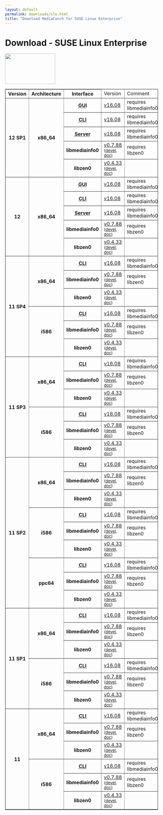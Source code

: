 ```yaml
---
layout: default
permalink: downloads/sle.html
title: "Download MediaConch for SUSE Linux Enterprise"
---
```


# Download - SUSE Linux Enterprise

<img src="/MediaConch/images/Suse.png" width="165" height="100"><br />

<table border="1">
<thead>
<tr class="table-header">
    <th>Version</th>
    <th>Architecture</th>
    <th>Interface</th>
    <td>Version</td>
    <td>Comment</td>
</tr>
</thead>
<tbody>

<tr>
    <th rowspan="5" id="12_SP1">12 SP1</th>
    <th rowspan="5" id="12_SP1.x86_64">x86_64</th>
    <th><abbr title="Graphical User Interface">GUI</abbr></th>
    <td><a href="//mediaarea.net/download/binary/mediaconch-gui/16.08/mediaconch-gui-16.08.x86_64.SLE_12_SP1.rpm">v16.08</a></td>
    <td>requires libmediainfo0</td>
</tr>
<tr>
    <th><abbr title="Command Line Interface">CLI</abbr></th>
    <td><a href="//mediaarea.net/download/binary/mediaconch/16.08/mediaconch-16.08.x86_64.SLE_12_SP1.rpm">v16.08</a></td>
    <td>requires libmediainfo0</td>
</tr>
<tr>
    <th><abbr title="Server">Server</abbr></th>
    <td><a href="//mediaarea.net/download/binary/mediaconch-server/16.08/mediaconch-server-16.08.x86_64.SLE_12_SP1.rpm">v16.08</a></td>
    <td>requires libmediainfo0</td>
</tr>
<tr>
    <th>libmediainfo0</th>
    <td><a href="//mediaarea.net/download/binary/libmediainfo0/0.7.88/libmediainfo0-0.7.88.x86_64.SLE_12_SP1.rpm">v0.7.88</a> <small>(<a href="//mediaarea.net/download/binary/libmediainfo0/0.7.88/libmediainfo-devel-0.7.88.x86_64.SLE_12_SP1.rpm">devel</a>, <a href="//mediaarea.net/download/binary/libmediainfo0/0.7.88/libmediainfo-doc-0.7.88.x86_64.SLE_12_SP1.rpm">doc</a>)</small></td>
    <td>requires libzen0</td>
</tr>
<tr>
    <th>libzen0</th>
    <td><a href="//mediaarea.net/download/binary/libzen0/0.4.33/libzen0-0.4.33.x86_64.SLE_12_SP1.rpm">v0.4.33</a> <small>(<a href="//mediaarea.net/download/binary/libzen0/0.4.33/libzen-devel-0.4.33.x86_64.SLE_12_SP1.rpm">devel</a>, <a href="//mediaarea.net/download/binary/libzen0/0.4.33/libzen-doc-0.4.33.x86_64.SLE_12_SP1.rpm">doc</a>)</small></td>
    <td>&nbsp;</td>
</tr>
<tr>
    <th rowspan="5" id="12">12</th>
    <th rowspan="5" id="12.x86_64">x86_64</th>
    <th><abbr title="Graphical User Interface">GUI</abbr></th>
    <td><a href="//mediaarea.net/download/binary/mediaconch-gui/16.08/mediaconch-gui-16.08.x86_64.SLE_12.rpm">v16.08</a></td>
    <td>requires libmediainfo0</td>
</tr>
<tr>
    <th><abbr title="Command Line Interface">CLI</abbr></th>
    <td><a href="//mediaarea.net/download/binary/mediaconch/16.08/mediaconch-16.08.x86_64.SLE_12.rpm">v16.08</a></td>
    <td>requires libmediainfo0</td>
</tr>
<tr>
    <th><abbr title="Server">Server</abbr></th>
    <td><a href="//mediaarea.net/download/binary/mediaconch-server/16.08/mediaconch-server-16.08.x86_64.SLE_12.rpm">v16.08</a></td>
    <td>requires libmediainfo0</td>
</tr>
<tr>
    <th>libmediainfo0</th>
    <td><a href="//mediaarea.net/download/binary/libmediainfo0/0.7.88/libmediainfo0-0.7.88.x86_64.SLE_12.rpm">v0.7.88</a> <small>(<a href="//mediaarea.net/download/binary/libmediainfo0/0.7.88/libmediainfo-devel-0.7.88.x86_64.SLE_12.rpm">devel</a>, <a href="//mediaarea.net/download/binary/libmediainfo0/0.7.88/libmediainfo-doc-0.7.88.x86_64.SLE_12.rpm">doc</a>)</small></td>
    <td>requires libzen0</td>
</tr>
<tr>
    <th>libzen0</th>
    <td><a href="//mediaarea.net/download/binary/libzen0/0.4.33/libzen0-0.4.33.x86_64.SLE_12.rpm">v0.4.33</a> <small>(<a href="//mediaarea.net/download/binary/libzen0/0.4.33/libzen-devel-0.4.33.x86_64.SLE_12.rpm">devel</a>, <a href="//mediaarea.net/download/binary/libzen0/0.4.33/libzen-doc-0.4.33.x86_64.SLE_12.rpm">doc</a>)</small></td>
    <td>&nbsp;</td>
</tr>
<tr>
    <th rowspan="6" id="11_SP4">11 SP4</th>
    <th rowspan="3" id="11_SP4.x86_64">x86_64</th>
    <th><abbr title="Command Line Interface">CLI</abbr></th>
    <td><a href="//mediaarea.net/download/binary/mediaconch/16.08/mediaconch-16.08.x86_64.SLE_11_SP4.rpm">v16.08</a></td>
    <td>requires libmediainfo0</td>
</tr>
<tr>
    <th>libmediainfo0</th>
    <td><a href="//mediaarea.net/download/binary/libmediainfo0/0.7.88/libmediainfo0-0.7.88.x86_64.SLE_11_SP4.rpm">v0.7.88</a> <small>(<a href="//mediaarea.net/download/binary/libmediainfo0/0.7.88/libmediainfo-devel-0.7.88.x86_64.SLE_11_SP4.rpm">devel</a>, <a href="//mediaarea.net/download/binary/libmediainfo0/0.7.88/libmediainfo-doc-0.7.88.x86_64.SLE_11_SP4.rpm">doc</a>)</small></td>
    <td>requires libzen0</td>
</tr>
<tr>
    <th>libzen0</th>
    <td><a href="//mediaarea.net/download/binary/libzen0/0.4.33/libzen0-0.4.33.x86_64.SLE_11_SP4.rpm">v0.4.33</a> <small>(<a href="//mediaarea.net/download/binary/libzen0/0.4.33/libzen-devel-0.4.33.x86_64.SLE_11_SP4.rpm">devel</a>, <a href="//mediaarea.net/download/binary/libzen0/0.4.33/libzen-doc-0.4.33.x86_64.SLE_11_SP4.rpm">doc</a>)</small></td>
    <td>&nbsp;</td>
</tr>
<tr>
    <th rowspan="3" id="11_SP4.i586">i586</th>
    <th><abbr title="Command Line Interface">CLI</abbr></th>
    <td><a href="//mediaarea.net/download/binary/mediaconch/16.08/mediaconch-16.08.i586.SLE_11_SP4.rpm">v16.08</a></td>
    <td>requires libmediainfo0</td>
</tr>
<tr>
    <th>libmediainfo0</th>
    <td><a href="//mediaarea.net/download/binary/libmediainfo0/0.7.88/libmediainfo0-0.7.88.i586.SLE_11_SP4.rpm">v0.7.88</a> <small>(<a href="//mediaarea.net/download/binary/libmediainfo0/0.7.88/libmediainfo-devel-0.7.88.i586.SLE_11_SP4.rpm">devel</a>, <a href="//mediaarea.net/download/binary/libmediainfo0/0.7.88/libmediainfo-doc-0.7.88.i586.SLE_11_SP4.rpm">doc</a>)</small></td>
    <td>requires libzen0</td>
</tr>
<tr>
    <th>libzen0</th>
    <td><a href="//mediaarea.net/download/binary/libzen0/0.4.33/libzen0-0.4.33.i586.SLE_11_SP4.rpm">v0.4.33</a> <small>(<a href="//mediaarea.net/download/binary/libzen0/0.4.33/libzen-devel-0.4.33.i586.SLE_11_SP4.rpm">devel</a>, <a href="//mediaarea.net/download/binary/libzen0/0.4.33/libzen-doc-0.4.33.i586.SLE_11_SP4.rpm">doc</a>)</small></td>
    <td>&nbsp;</td>
</tr>
<tr>
    <th rowspan="6" id="11_SP3">11 SP3</th>
    <th rowspan="3" id="11_SP3.x86_64">x86_64</th>
    <th><abbr title="Command Line Interface">CLI</abbr></th>
    <td><a href="//mediaarea.net/download/binary/mediaconch/16.08/mediaconch-16.08.x86_64.SLE_11_SP3.rpm">v16.08</a></td>
    <td>requires libmediainfo0</td>
</tr>
<tr>
    <th>libmediainfo0</th>
    <td><a href="//mediaarea.net/download/binary/libmediainfo0/0.7.88/libmediainfo0-0.7.88.x86_64.SLE_11_SP3.rpm">v0.7.88</a> <small>(<a href="//mediaarea.net/download/binary/libmediainfo0/0.7.88/libmediainfo-devel-0.7.88.x86_64.SLE_11_SP3.rpm">devel</a>, <a href="//mediaarea.net/download/binary/libmediainfo0/0.7.88/libmediainfo-doc-0.7.88.x86_64.SLE_11_SP3.rpm">doc</a>)</small></td>
    <td>requires libzen0</td>
</tr>
<tr>
    <th>libzen0</th>
    <td><a href="//mediaarea.net/download/binary/libzen0/0.4.33/libzen0-0.4.33.x86_64.SLE_11_SP3.rpm">v0.4.33</a> <small>(<a href="//mediaarea.net/download/binary/libzen0/0.4.33/libzen-devel-0.4.33.x86_64.SLE_11_SP3.rpm">devel</a>, <a href="//mediaarea.net/download/binary/libzen0/0.4.33/libzen-doc-0.4.33.x86_64.SLE_11_SP3.rpm">doc</a>)</small></td>
    <td>&nbsp;</td>
</tr>
<tr>
    <th rowspan="3" id="11_SP3.i586">i586</th>
    <th><abbr title="Command Line Interface">CLI</abbr></th>
    <td><a href="//mediaarea.net/download/binary/mediaconch/16.08/mediaconch-16.08.i586.SLE_11_SP3.rpm">v16.08</a></td>
    <td>requires libmediainfo0</td>
</tr>
<tr>
    <th>libmediainfo0</th>
    <td><a href="//mediaarea.net/download/binary/libmediainfo0/0.7.88/libmediainfo0-0.7.88.i586.SLE_11_SP3.rpm">v0.7.88</a> <small>(<a href="//mediaarea.net/download/binary/libmediainfo0/0.7.88/libmediainfo-devel-0.7.88.i586.SLE_11_SP3.rpm">devel</a>, <a href="//mediaarea.net/download/binary/libmediainfo0/0.7.88/libmediainfo-doc-0.7.88.i586.SLE_11_SP3.rpm">doc</a>)</small></td>
    <td>requires libzen0</td>
</tr>
<tr>
    <th>libzen0</th>
    <td><a href="//mediaarea.net/download/binary/libzen0/0.4.33/libzen0-0.4.33.i586.SLE_11_SP3.rpm">v0.4.33</a> <small>(<a href="//mediaarea.net/download/binary/libzen0/0.4.33/libzen-devel-0.4.33.i586.SLE_11_SP3.rpm">devel</a>, <a href="//mediaarea.net/download/binary/libzen0/0.4.33/libzen-doc-0.4.33.i586.SLE_11_SP3.rpm">doc</a>)</small></td>
    <td>&nbsp;</td>
</tr>
<tr>
    <th rowspan="9" id="11_SP2">11 SP2</th>
    <th rowspan="3" id="11_SP2.x86_64">x86_64</th>
    <th><abbr title="Command Line Interface">CLI</abbr></th>
    <td><a href="//mediaarea.net/download/binary/mediaconch/16.08/mediaconch-16.08.x86_64.SLE_11_SP2.rpm">v16.08</a></td>
    <td>requires libmediainfo0</td>
</tr>
<tr>
    <th>libmediainfo0</th>
    <td><a href="//mediaarea.net/download/binary/libmediainfo0/0.7.88/libmediainfo0-0.7.88.x86_64.SLE_11_SP2.rpm">v0.7.88</a> <small>(<a href="//mediaarea.net/download/binary/libmediainfo0/0.7.88/libmediainfo-devel-0.7.88.x86_64.SLE_11_SP2.rpm">devel</a>, <a href="//mediaarea.net/download/binary/libmediainfo0/0.7.88/libmediainfo-doc-0.7.88.x86_64.SLE_11_SP2.rpm">doc</a>)</small></td>
    <td>requires libzen0</td>
</tr>
<tr>
    <th>libzen0</th>
    <td><a href="//mediaarea.net/download/binary/libzen0/0.4.33/libzen0-0.4.33.x86_64.SLE_11_SP2.rpm">v0.4.33</a> <small>(<a href="//mediaarea.net/download/binary/libzen0/0.4.33/libzen-devel-0.4.33.x86_64.SLE_11_SP2.rpm">devel</a>, <a href="//mediaarea.net/download/binary/libzen0/0.4.33/libzen-doc-0.4.33.x86_64.SLE_11_SP2.rpm">doc</a>)</small></td>
    <td>&nbsp;</td>
</tr>
<tr>
    <th rowspan="3" id="11_SP2.i586">i586</th>
    <th><abbr title="Command Line Interface">CLI</abbr></th>
    <td><a href="//mediaarea.net/download/binary/mediaconch/16.08/mediaconch-16.08.i586.SLE_11_SP2.rpm">v16.08</a></td>
    <td>requires libmediainfo0</td>
</tr>
<tr>
    <th>libmediainfo0</th>
    <td><a href="//mediaarea.net/download/binary/libmediainfo0/0.7.88/libmediainfo0-0.7.88.i586.SLE_11_SP2.rpm">v0.7.88</a> <small>(<a href="//mediaarea.net/download/binary/libmediainfo0/0.7.88/libmediainfo-devel-0.7.88.i586.SLE_11_SP2.rpm">devel</a>, <a href="//mediaarea.net/download/binary/libmediainfo0/0.7.88/libmediainfo-doc-0.7.88.i586.SLE_11_SP2.rpm">doc</a>)</small></td>
    <td>requires libzen0</td>
</tr>
<tr>
    <th>libzen0</th>
    <td><a href="//mediaarea.net/download/binary/libzen0/0.4.33/libzen0-0.4.33.i586.SLE_11_SP2.rpm">v0.4.33</a> <small>(<a href="//mediaarea.net/download/binary/libzen0/0.4.33/libzen-devel-0.4.33.i586.SLE_11_SP2.rpm">devel</a>, <a href="//mediaarea.net/download/binary/libzen0/0.4.33/libzen-doc-0.4.33.i586.SLE_11_SP2.rpm">doc</a>)</small></td>
    <td>&nbsp;</td>
</tr>
<tr>
    <th rowspan="3" id="11_SP2.ppc64">ppc64</th>
    <th><abbr title="Command Line Interface">CLI</abbr></th>
    <td><a href="//mediaarea.net/download/binary/mediaconch/16.08/mediaconch-16.08.ppc64.SLE_11_SP2.rpm">v16.08</a></td>
    <td>requires libmediainfo0</td>
</tr>
<tr>
    <th>libmediainfo0</th>
    <td><a href="//mediaarea.net/download/binary/libmediainfo0/0.7.88/libmediainfo0-0.7.88.ppc64.SLE_11_SP2.rpm">v0.7.88</a> <small>(<a href="//mediaarea.net/download/binary/libmediainfo0/0.7.88/libmediainfo-devel-0.7.88.ppc64.SLE_11_SP2.rpm">devel</a>, <a href="//mediaarea.net/download/binary/libmediainfo0/0.7.88/libmediainfo-doc-0.7.88.ppc64.SLE_11_SP2.rpm">doc</a>)</small></td>
    <td>requires libzen0</td>
</tr>
<tr>
    <th>libzen0</th>
    <td><a href="//mediaarea.net/download/binary/libzen0/0.4.33/libzen0-0.4.33.ppc64.SLE_11_SP2.rpm">v0.4.33</a> <small>(<a href="//mediaarea.net/download/binary/libzen0/0.4.33/libzen-devel-0.4.33.ppc64.SLE_11_SP2.rpm">devel</a>, <a href="//mediaarea.net/download/binary/libzen0/0.4.33/libzen-doc-0.4.33.ppc64.SLE_11_SP2.rpm">doc</a>)</small></td>
    <td>&nbsp;</td>
</tr>
<tr>
    <th rowspan="6" id="11_SP1">11 SP1</th>
    <th rowspan="3" id="11_SP1.x86_64">x86_64</th>
    <th><abbr title="Command Line Interface">CLI</abbr></th>
    <td><a href="//mediaarea.net/download/binary/mediaconch/16.08/mediaconch-16.08.x86_64.SLE_11_SP1.rpm">v16.08</a></td>
    <td>requires libmediainfo0</td>
</tr>
<tr>
    <th>libmediainfo0</th>
    <td><a href="//mediaarea.net/download/binary/libmediainfo0/0.7.88/libmediainfo0-0.7.88.x86_64.SLE_11_SP1.rpm">v0.7.88</a> <small>(<a href="//mediaarea.net/download/binary/libmediainfo0/0.7.88/libmediainfo-devel-0.7.88.x86_64.SLE_11_SP1.rpm">devel</a>, <a href="//mediaarea.net/download/binary/libmediainfo0/0.7.88/libmediainfo-doc-0.7.88.x86_64.SLE_11_SP1.rpm">doc</a>)</small></td>
    <td>requires libzen0</td>
</tr>
<tr>
    <th>libzen0</th>
    <td><a href="//mediaarea.net/download/binary/libzen0/0.4.33/libzen0-0.4.33.x86_64.SLE_11_SP1.rpm">v0.4.33</a> <small>(<a href="//mediaarea.net/download/binary/libzen0/0.4.33/libzen-devel-0.4.33.x86_64.SLE_11_SP1.rpm">devel</a>, <a href="//mediaarea.net/download/binary/libzen0/0.4.33/libzen-doc-0.4.33.x86_64.SLE_11_SP1.rpm">doc</a>)</small></td>
    <td>&nbsp;</td>
</tr>
<tr>
    <th rowspan="3" id="11_SP1.i586">i586</th>
    <th><abbr title="Command Line Interface">CLI</abbr></th>
    <td><a href="//mediaarea.net/download/binary/mediaconch/16.08/mediaconch-16.08.i586.SLE_11_SP1.rpm">v16.08</a></td>
    <td>requires libmediainfo0</td>
</tr>
<tr>
    <th>libmediainfo0</th>
    <td><a href="//mediaarea.net/download/binary/libmediainfo0/0.7.88/libmediainfo0-0.7.88.i586.SLE_11_SP1.rpm">v0.7.88</a> <small>(<a href="//mediaarea.net/download/binary/libmediainfo0/0.7.88/libmediainfo-devel-0.7.88.i586.SLE_11_SP1.rpm">devel</a>, <a href="//mediaarea.net/download/binary/libmediainfo0/0.7.88/libmediainfo-doc-0.7.88.i586.SLE_11_SP1.rpm">doc</a>)</small></td>
    <td>requires libzen0</td>
</tr>
<tr>
    <th>libzen0</th>
    <td><a href="//mediaarea.net/download/binary/libzen0/0.4.33/libzen0-0.4.33.i586.SLE_11_SP1.rpm">v0.4.33</a> <small>(<a href="//mediaarea.net/download/binary/libzen0/0.4.33/libzen-devel-0.4.33.i586.SLE_11_SP1.rpm">devel</a>, <a href="//mediaarea.net/download/binary/libzen0/0.4.33/libzen-doc-0.4.33.i586.SLE_11_SP1.rpm">doc</a>)</small></td>
    <td>&nbsp;</td>
</tr>
<tr>
    <th rowspan="6" id="11">11</th>
    <th rowspan="3" id="11.x86_64">x86_64</th>
    <th><abbr title="Command Line Interface">CLI</abbr></th>
    <td><a href="//mediaarea.net/download/binary/mediaconch/16.08/mediaconch-16.08.x86_64.SLE_11.rpm">v16.08</a></td>
    <td>requires libmediainfo0</td>
</tr>
<tr>
    <th>libmediainfo0</th>
    <td><a href="//mediaarea.net/download/binary/libmediainfo0/0.7.88/libmediainfo0-0.7.88.x86_64.SLE_11.rpm">v0.7.88</a> <small>(<a href="//mediaarea.net/download/binary/libmediainfo0/0.7.88/libmediainfo-devel-0.7.88.x86_64.SLE_11.rpm">devel</a>, <a href="//mediaarea.net/download/binary/libmediainfo0/0.7.88/libmediainfo-doc-0.7.88.x86_64.SLE_11.rpm">doc</a>)</small></td>
    <td>requires libzen0</td>
</tr>
<tr>
    <th>libzen0</th>
    <td><a href="//mediaarea.net/download/binary/libzen0/0.4.33/libzen0-0.4.33.x86_64.SLE_11.rpm">v0.4.33</a> <small>(<a href="//mediaarea.net/download/binary/libzen0/0.4.33/libzen-devel-0.4.33.x86_64.SLE_11.rpm">devel</a>, <a href="//mediaarea.net/download/binary/libzen0/0.4.33/libzen-doc-0.4.33.x86_64.SLE_11.rpm">doc</a>)</small></td>
    <td>&nbsp;</td>
</tr>
<tr>
    <th rowspan="3" id="11.i586">i586</th>
    <th><abbr title="Command Line Interface">CLI</abbr></th>
    <td><a href="//mediaarea.net/download/binary/mediaconch/16.08/mediaconch-16.08.i586.SLE_11.rpm">v16.08</a></td>
    <td>requires libmediainfo0</td>
</tr>
<tr>
    <th>libmediainfo0</th>
    <td><a href="//mediaarea.net/download/binary/libmediainfo0/0.7.88/libmediainfo0-0.7.88.i586.SLE_11.rpm">v0.7.88</a> <small>(<a href="//mediaarea.net/download/binary/libmediainfo0/0.7.88/libmediainfo-devel-0.7.88.i586.SLE_11.rpm">devel</a>, <a href="//mediaarea.net/download/binary/libmediainfo0/0.7.88/libmediainfo-doc-0.7.88.i586.SLE_11.rpm">doc</a>)</small></td>
    <td>requires libzen0</td>
</tr>
<tr>
    <th>libzen0</th>
    <td><a href="//mediaarea.net/download/binary/libzen0/0.4.33/libzen0-0.4.33.i586.SLE_11.rpm">v0.4.33</a> <small>(<a href="//mediaarea.net/download/binary/libzen0/0.4.33/libzen-devel-0.4.33.i586.SLE_11.rpm">devel</a>, <a href="//mediaarea.net/download/binary/libzen0/0.4.33/libzen-doc-0.4.33.i586.SLE_11.rpm">doc</a>)</small></td>
    <td>&nbsp;</td>
</tr>
</tbody>
</table>

